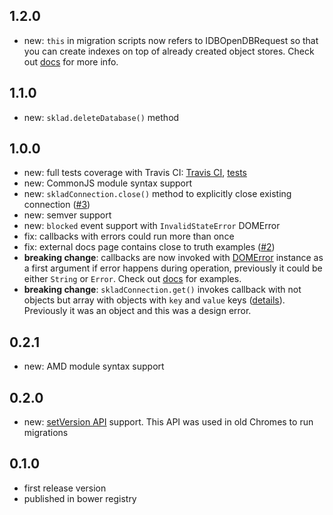 ## 1.2.0

 * new: `this` in migration scripts now refers to IDBOpenDBRequest so that you can create indexes on top of already created object stores. Check out [docs](https://github.com/1999/sklad/blob/master/docs/README_sklad_open.md) for more info.

## 1.1.0

 * new: `sklad.deleteDatabase()` method

## 1.0.0

 * new: full tests coverage with Travis CI: [Travis CI](https://travis-ci.org/1999/sklad), [tests](https://github.com/1999/sklad/tree/master/tests)
 * new: CommonJS module syntax support
 * new: `skladConnection.close()` method to explicitly close existing connection ([#3](https://github.com/1999/sklad/issues/3))
 * new: semver support
 * new: `blocked` event support with `InvalidStateError` DOMError
 * fix: callbacks with errors could run more than once
 * fix: external docs page contains close to truth examples ([#2](https://github.com/1999/sklad/issues/2))
 * **breaking change**: callbacks are now invoked with [DOMError](https://developer.mozilla.org/en/docs/Web/API/DOMError) instance as a first argument if error happens during operation, previously it could be either `String` or `Error`. Check out [docs](https://github.com/1999/sklad/tree/master/docs) for examples.
 * **breaking change**: `skladConnection.get()` invokes callback with not objects but array with objects with `key` and `value` keys ([details](https://github.com/1999/sklad/blob/master/docs/README_skladConnection_get.md)). Previously it was an object and this was a design error.

## 0.2.1

 * new: AMD module syntax support

## 0.2.0

 * new: [setVersion API](https://developer.mozilla.org/en-US/docs/Web/API/IDBVersionChangeRequest.setVersion) support. This API was used in old Chromes to run migrations

## 0.1.0

 * first release version
 * published in bower registry
